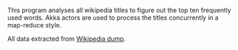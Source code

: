 This program analyses all wikipedia titles to figure out the top ten frequently used words. Akka actors are used to process the titles concurrently
in a map-reduce style.

All data extracted from [Wikipedia dump](https://dumps.wikimedia.org/enwiki/latest/).


